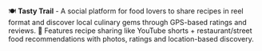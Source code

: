 🍽️ **Tasty Trail** - A social platform for food lovers to share recipes in reel format and discover local culinary gems through GPS-based ratings and reviews.
📱 Features recipe sharing like YouTube shorts + restaurant/street food recommendations with photos, ratings and location-based discovery.
